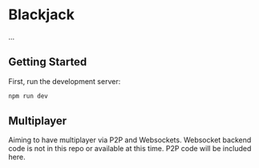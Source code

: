 # Blackjack

...

## Getting Started

First, run the development server:

```bash
npm run dev
```

## Multiplayer

Aiming to have multiplayer via P2P and Websockets. Websocket backend code is not in this repo or available at this time. P2P code will be included here.